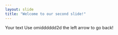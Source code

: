 ```yaml
---
layout: slide
title: "Welcome to our second slide!"
---
```

Your text
Use omidddddd2d the left arrow to go back!

